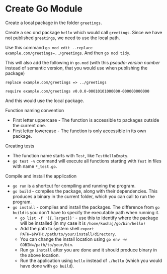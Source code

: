 # Create Go Module

Create a local package in the folder `greetings`.

Create a sec ond package `hello` which would call `greetings`. Since we have not published `greetings`, we need to use the local path.

Use this command `go mod edit --replace example.com/greetings=../greetings`. And then `go mod tidy`.

This will also add the following in `go.mod` (with this _pseudo-version number_ instead of semantic version, that you would use when publishing the package)

```
replace example.com/greetings => ../greetings

require example.com/greetings v0.0.0-00010101000000-000000000000
```

And this would use the local package.

Function naming convention

- First letter uppercase - The function is accessible to packages outside the current one.
- First letter lowercase - The function is only accessible in its own package.

Creating tests

- The function name starts with `Test`, like `TestHelloEmpty`.
- `go test -v` command will execute all functions starting with `Test` in files with name `*_test.go`.

Compile and install the application

- `go run` is a shortcut for compiling and running the program.
- `go build` - compiles the package, along with their dependencies. This produces a binary in the current folder, which you can call to run the program.
- `go install` - compiles and install the packages. The difference from `go build` is you don't have to specify the executable path when running it.
  - `go list -f '{{.Target}}'` - use this to identify where the package will be installed (in my case it is `/home/kushaj/go/bin/hello)`
  - Add the path to system shell `export PATH=$PATH:/path/to/your/install/directory`.
  - You can change the install location using `go env -w GOBIN=/path/to/your/bin`.
  - Run `go install` after you are done and it should produce binary in the above location.
  - Run the application using `hello` instead of `./hello` (which you would have done with `go build`).
